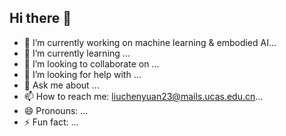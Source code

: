## Hi there 👋

- 🔭 I’m currently working on machine learning & embodied AI...
- 🌱 I’m currently learning ...
- 👯 I’m looking to collaborate on ...
- 🤔 I’m looking for help with ...
- 💬 Ask me about ...
- 📫 How to reach me: liuchenyuan23@mails.ucas.edu.cn...
- 😄 Pronouns: ...
- ⚡ Fun fact: ...

<!--
**ChenyuanLiu92/ChenyuanLiu92** is a ✨ _special_ ✨ repository because its `README.md` (this file) appears on your GitHub profile.

Here are some ideas to get you started:


-->
